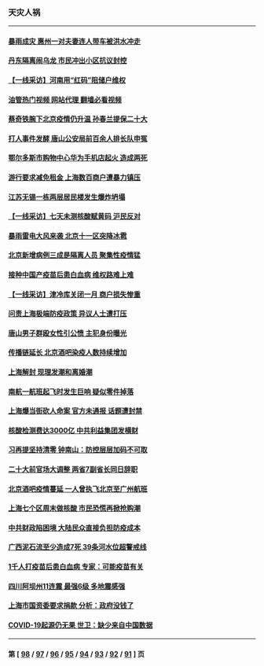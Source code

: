 ### 天灾人祸
---
#### [暴雨成灾 惠州一对夫妻连人带车被洪水冲走](../../pages/ncid280/n13759825.md?06151645) 
#### [丹东隔离闹乌龙 市民冲出小区抗议封控](../../pages/ncid280/n13759536.md?06151645) 
#### [【一线采访】河南用“红码”阻储户维权](../../pages/ncid280/n13759392.md?06151645) 
#### [油管热门视频 网站代理 翻墙必看视频](http://209.222.30.114:81/youtube.html?06151645)
#### [蔡奇铁腕下北京疫情仍升温 孙春兰提保二十大](../../pages/ncid280/n13759380.md?06151645) 
#### [打人事件发酵 唐山公安局前百余人排长队申冤](../../pages/ncid280/n13759336.md?06151645) 
#### [鄂尔多斯市购物中心华为手机店起火 造成两死](../../pages/ncid280/n13759348.md?06151645) 
#### [游行要求减免租金 上海数百商户遭暴力镇压](../../pages/ncid280/n13758798.md?06151645) 
#### [江苏无锡一栋两层居民楼发生爆炸坍塌](../../pages/ncid280/n13759282.md?06151645) 
#### [【一线采访】七天未测核酸赋黄码 沪民反对](../../pages/ncid280/n13758088.md?06151645) 
#### [暴雨雷电大风来袭 北京十一区突降冰雹](../../pages/ncid280/n13758385.md?06151645) 
#### [北京新增病例三成是隔离人员 聚集性疫情猛](../../pages/ncid280/n13757776.md?06151645) 
#### [接种中国产疫苗后患白血病 维权路难上难](../../pages/ncid280/n13757363.md?06151645) 
#### [【一线采访】津冷库关闭一月 商户损失惨重](../../pages/ncid280/n13757772.md?06151645) 
#### [问责上海极端防疫政策 异议人士遭打压](../../pages/ncid280/n13757256.md?06151645) 
#### [唐山男子群殴女性引公愤 主犯身份曝光](../../pages/ncid280/n13757180.md?06151645) 
#### [传播链延长 北京酒吧染疫人数持续增加](../../pages/ncid280/n13757164.md?06151645) 
#### [上海解封 现理发潮和离婚潮](../../pages/ncid280/n13757062.md?06151645) 
#### [南航一航班起飞时发生巨响 疑似零件掉落](../../pages/ncid280/n13757109.md?06151645) 
#### [上海爆当街砍人命案 官方未通报 话题遭封禁](../../pages/ncid280/n13756964.md?06151645) 
#### [核酸检测费达3000亿 中共利益集团发横财](../../pages/ncid280/n13757046.md?06151645) 
#### [习再提坚持清零 钟南山：防控层层加码不可取](../../pages/ncid280/n13756635.md?06151645) 
#### [二十大前官场大调整 两省7副省长同日辞职](../../pages/ncid280/n13756604.md?06151645) 
#### [北京酒吧疫情蔓延 一人曾执飞北京至广州航班](../../pages/ncid280/n13755741.md?06151645) 
#### [上海七个区周末做核酸 市民恐慌再掀抢购潮](../../pages/ncid280/n13756508.md?06151645) 
#### [中共财政陷困境 大陆民众直接负担防疫成本](../../pages/ncid280/n13756242.md?06151645) 
#### [广西泥石流至少造成7死 39条河水位超警戒线](../../pages/ncid280/n13756322.md?06151645) 
#### [1千人打疫苗后患白血病 专家：可能疫苗有关](../../pages/ncid280/n13755932.md?06151645) 
#### [四川阿坝州11连震 最强6级 多地震感强](../../pages/ncid280/n13756222.md?06151645) 
#### [上海市国资委要求捐款 分析：政府没钱了](../../pages/ncid280/n13755948.md?06151645) 
#### [COVID-19起源仍无果 世卫：缺少来自中国数据](../../pages/ncid280/n13755997.md?06151645) 

---
#### 第 [ [98](./98.md?06151645) / [97](./97.md?06151645) / [96](./96.md?06151645) / [95](./95.md?06151645) / [94](./94.md?06151645) / [93](./93.md?06151645) / [92](./92.md?06151645) / [91](./91.md?06151645) ] 页

